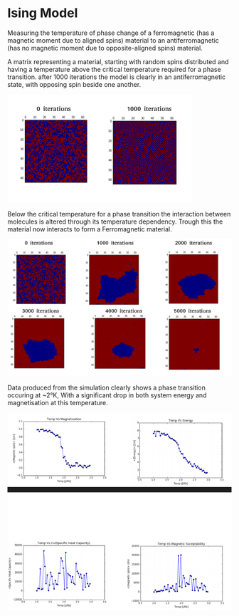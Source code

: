 
# Ising Model

Measuring the temperature of phase change of a ferromagnetic (has a magnetic moment due to aligned spins) material to an antiferromagnetic (has no magnetic moment due to opposite-aligned spins) material. 

A matrix representing a material, starting with random spins distributed and having a temperature above the critical temperature required for a phase transition. after 1000 iterations the model is clearly in an antiferromagnetic state, with opposing spin beside one another.

![alt text](ising_disorder.PNG)

Below the critical temperature for a phase transition the interaction between molecules is altered through its temperature dependency. Trough this the material now interacts to form a Ferromagnetic material.

![alt text](Ising_state_change.PNG)

Data produced from the simulation clearly shows a phase transition occuring at ~2°K, With a significant drop in both system energy and magnetisation at this temperature. 

![alt text](Phase_transition.PNG)

